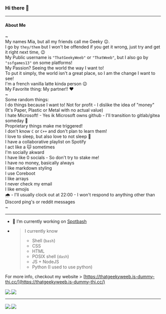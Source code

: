 ### Hi there 👋
***
#### About Me
~\
My names Mia, but all my friends call me Geeky :wink:.\
I go by `they/them` but I won't be offended if you get it wrong, just try and get it right next time, :wink:\
My Public username is `"ThatGeekyWeeb"` or `"ThatWeeb"`, but I also go by `"ssfgames13"` on some platforms!\
My Passion? Seeing the world the way I want to!\
To put it simply, the world isn't a great place, so I am the change I want to see!\
I'm a french vanilla latte kinda person :wink:\
My Favorite thing: My partner!! :heart:\
~\
Some random things:\
I do things because I want to! Not for profit - I dislike the idea of "money"\
(It's Paper, Plastic or Metal with no actual value)\
I hate Microsoft! - Yes ik Microsoft owns github - I'll transition to gitlab/gitea someday :shrug:\
Proprietary things make me triggered!\
I don't know `C` or `C++` and don't plan to learn them!\
I love to sleep, but also love to not sleep :shrug:\
I have a collaborative playlist on Spotify\
I act like a :cat: sometimes\
I'm socially akward\
I have like 0 socials - So don't try to stake me!\
I have no money, basically always\
I like markdown styling\
I use Coreboot\
I like arrays\
I never check my email\
I like emojis\
:cloud_with_rain: - I'll usually clock out at 22:00 - I won't respond to anything other than Discord ping's or reddit messages\
~
***
- 🔭 I’m currently working on [Spotbash](https://github.com/thatgeekyweeb/spotbash/)

- > I currently know
  >  - Shell (`bash`)
  >  - CSS
  >  - HTML
  >  - POSIX shell (`dash`)
  >  - JS + NodeJS
  >  - Python (I used to use python)

For more info, checkout my website > [https://thatgeekyweeb.is-dummy-thi.cc/](https://thatgeekyweeb.is-dummy-thi.cc/)


<a href="https://github.com/skycocker/ThatGeekyWeeb/">
<img align="center" src="https://github-readme-stats.vercel.app/api?username=ThatGeekyWeeb&bg_color=100,ffccfd,f593ba&layout=compact&theme=dracula&text_color=69d7a5">
</a>
<a href="https://github.com/ThatGeekyWeeb">
<img align="center" src="https://github-readme-stats.vercel.app/api/top-langs/?username=ThatGeekyWeeb&layout=compact&bg_color=100,ffccfd,f593ba&theme=dracula&text_color=69d7a5">
</a>

***

<a href="https://github.com/skycocker/chromebrew/">
<img align="center" src="https://github-readme-stats.vercel.app/api/pin/?username=skycocker&repo=Chromebrew&bg_color=100,ffccfd,f593ba&layout=compact&theme=dracula&text_color=9cfff2">
</a>
<a href="https://github.com/C1710/blobmoji">
<img align="center" src="https://github-readme-stats.vercel.app/api/pin/?username=C1710&repo=blobmoji&bg_color=100,ffccfd,f593ba&layout=compact&theme=dracula&text_color=9cfff2">
</a>
